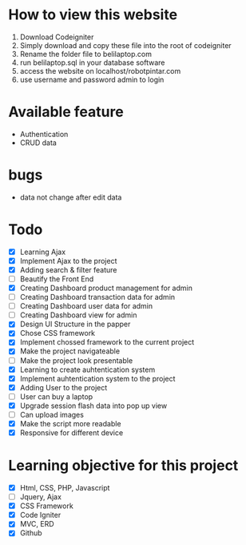 # How to view this website
1. Download Codeigniter
2. Simply download and copy these file into the root of codeigniter
3. Rename the folder file to belilaptop.com
4. run belilaptop.sql in your database software
5. access the website on localhost/robotpintar.com
6. use username and password admin to login

# Available feature
- Authentication
- CRUD data

# bugs
- data not change after edit data

# Todo
- [x] Learning Ajax
- [x] Implement Ajax to the project
- [x] Adding search & filter feature
- [ ] Beautify the Front End
- [x] Creating Dashboard product management for admin
- [ ] Creating Dashboard transaction data for admin
- [ ] Creating Dashboard user data for admin
- [ ] Creating Dashboard view for admin
- [x] Design UI Structure in the papper
- [x] Chose CSS framework
- [x] Implement chossed framework to the current project
- [x] Make the project navigateable
- [ ] Make the project look presentable
- [x] Learning to create auhtentication system
- [x] Implement auhtentication system to the project
- [x] Adding User to the project
- [ ] User can buy a laptop
- [x] Upgrade session flash data into pop up view
- [ ] Can upload images
- [x] Make the script more readable
- [x] Responsive for different device

# Learning objective for this project
- [x] Html, CSS, PHP, Javascript
- [ ] Jquery, Ajax
- [x] CSS Framework
- [x] Code Igniter
- [x] MVC, ERD
- [x] Github